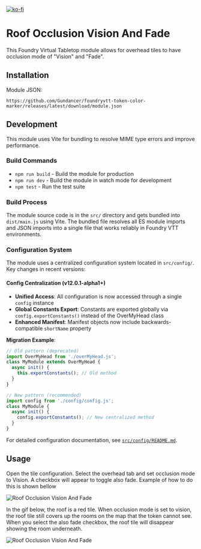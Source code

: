 [![ko-fi](https://ko-fi.com/img/githubbutton_sm.svg)](https://ko-fi.com/gundancer)

# Roof Occlusion Vision And Fade
This Foundry Virtual Tabletop module allows for overhead tiles to have occlusion mode of "Vision" and "Fade".

## Installation

Module JSON:
```
https://github.com/Gundancer/foundryvtt-token-color-marker/releases/latest/download/module.json
```

## Development

This module uses Vite for bundling to resolve MIME type errors and improve performance. 

### Build Commands

- `npm run build` - Build the module for production
- `npm run dev` - Build the module in watch mode for development
- `npm test` - Run the test suite

### Build Process

The module source code is in the `src/` directory and gets bundled into `dist/main.js` using Vite. The bundled file resolves all ES module imports and JSON imports into a single file that works reliably in Foundry VTT environments.

### Configuration System

The module uses a centralized configuration system located in `src/config/`. Key changes in recent versions:

#### Config Centralization (v12.0.1-alpha1+)

- **Unified Access**: All configuration is now accessed through a single `config` instance
- **Global Constants Export**: Constants are exported globally via `config.exportConstants()` instead of the OverMyHead class
- **Enhanced Manifest**: Manifest objects now include backwards-compatible `shortName` property

**Migration Example**:
```javascript
// Old pattern (deprecated)
import OverMyHead from './overMyHead.js';
class MyModule extends OverMyHead {
  async init() {
    this.exportConstants(); // Old method
  }
}

// New pattern (recommended)
import config from './config/config.js';
class MyModule {
  async init() {
    config.exportConstants(); // New centralized method
  }
}
```

For detailed configuration documentation, see [`src/config/README.md`](src/config/README.md).

## Usage
Open the tile configuration. Select the overhead tab and set occlusion mode to Vision. A checkbox will appear to toggle also fade. Example of how to do this is shown bellow

![Roof Occlusion Vision And Fade](README-img/TileConfig.gif)

In the gif below, the roof is a red tile. When occlusion mode is set to vision, the roof tile still covers up the rooms on the map that the token cannot see. When you select the also fade checkbox, the roof tile will disappear showing the room underneath.

![Roof Occlusion Vision And Fade](README-img/VisionFade.gif)
